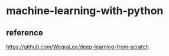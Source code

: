# machine-learning-with-python



## reference

https://github.com/WegraLee/deep-learning-from-scratch